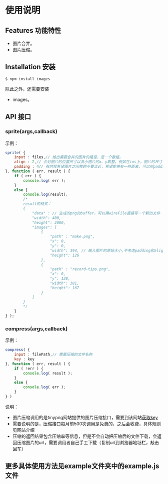 使用说明
=======

## Features 功能特性
* 图片合并。
* 图片压缩。

## Installation 安装
	$ npm install images

除此之外，还需要安装
* images。

## API 接口

### sprite(args,callback)
示例：
```javascript
sprite( {
	input : files,// 给出需要合并的图片的路径，是一个数组。
	align : 2,// 会对图片的位置尺寸以及小图片的x、y取整。例如在ios上，图片的尺寸需要是2的整数倍，就可以设定align为2（align的默认值就是2）
	padding : 4// 有时候希望图片之间挨的不要太近，希望能够有一些距离，可以用padding来设置。
}, function ( err, result ) {
	if ( err ) {
		console.log( err );
	}
	else {
		console.log(result);
		/*
		result的格式：
		{
            "data" : // 生成的png的buffer，可以用wireFile直接写一个新的文件
            "width": 400,
            "height": 2080,
            "images": [
                {
                    "path" : "make.png",
                    "x": 0,
                    "y": 0,
                    "width": 394, // 输入图片的原始大小,不考虑padding和align
                    "height": 126
                },
                {
                    "path" : "record-tips.png",
                    "x": 0,
                    "y": 128,
                    "width": 381,
                    "height": 167
                }
            ]
        }
		*/
	}
} );
```

### compress(args,callback)
示例：
```javascript
compress( {
	input : filePath,// 需要压缩的文件名称
	key : key
}, function ( err, result ) {
	if ( !err ) {
		console.log( result );
	}
	else {
		console.log( err );
	}
} )
```
说明：
* 图片压缩调用的是tinypng网站提供的图片压缩接口，需要到该网站[获取key](https://tinypng.com/developers)
* 需要说明的是，压缩接口每月前500次调用是免费的，之后会收费，具体规则见网站介绍
* 压缩的返回结果包含压缩率等信息，但是不会自动把压缩后的文件下载，会返回压缩图片的url，需要调用者自己手工下载（复制url到浏览器地址栏，敲击回车）


## 更多具体使用方法见example文件夹中的example.js文件